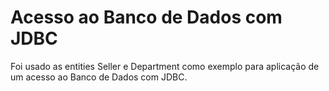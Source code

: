 # Acesso ao Banco de Dados com JDBC

 Foi usado as entities Seller e Department como exemplo para aplicação de um acesso ao Banco de Dados com JDBC. 
